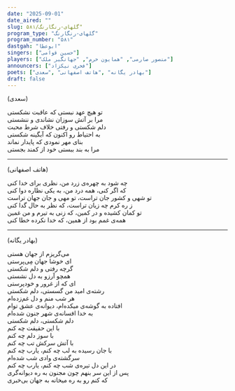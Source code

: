 ```yaml
---
date: "2025-09-01"
date_aired: ""
slug: گلهای-رنگارنگ/۵۸۱"
program_type: "گلهای-رنگارنگ"
program_number: "۵۸۱"
dastgah: "ابوعطا"
singers: ["حسین قوامی"]
players: ["منصور صارمی", "همایون خرم", "جهانگیر ملک"]
announcers: ["فخری نیکزاد"]
poets: ["بهادر یگانه" ,"هاتف اصفهانی" ,"سعدی"]
draft: false
---
```


(سعدی)  

تو هیچ عهد نبستی كه عاقبت نشکستی  
مرا بر آتش سوزان نشاندی و ننشستی  
دلم شکستی و رفتی خلاف شرط محبت  
به احتیاط رو اکنون که آبگینه شکستی  
بنای مهر نمودی که پایدار نماند  
مرا به بند ببستی خود از کمند بجستی  

---  

(هاتف اصفهانی)  

چه شود به چهره‌ی زرد من، نظری برای خدا کنی  
که اگر کنی، همه درد من، به یکی نظاره دوا کنی  
تو شهی و کشور جان تراست، تو مهی و جان جهان تراست  
ز ره کرم چه زیان تراست، که نظر به حال گدا کنی  
تو کمان کشیده و در کمین، که زنی به تیرم و من غمین  
همه‌ی غمم بود از همین، که خدا نکرده خطا کنی  

---  

(بهادر یگانه)  

می‌گریزم از جهان هستی  
ای خوشا جهان مِی‌پرستی  
گرچه رفتی و دلم شکستی  
همچو آرزو به دل نشستی  
ای که از غرور و خودپرستی  
رشته‌ی امید من گسستی، دلم شکستی  
هر شب منم و دل غم‌زده‌ام  
افتاده به گوشه‌ی میکده‌ام، دیوانه‌ی عشق توام  
به خدا افسانه‌ی شهر جنون شده‌ام  
دلم شکستی، دلم شکستی  
با این حقیقت چه کنم  
با سوز دلم چه کنم  
با آتش سرکش تب چه کنم  
با جان رسیده به لب چه کنم، یارب چه کنم  
سرگشته‌ی وادی شب شده‌ام  
در این دل تیره‌ی شب چه کنم، یارب چه کنم  
پس از این سر بنهم چون مجنون به ره دیوانه‌گری  
که کنم رو به ره میخانه به جهان بی‌خبری  